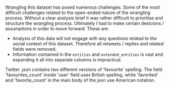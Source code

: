 Wrangling this dataset has posed numerous challenges. Some of the most difficult challenges related to the open-ended nature of the wrangling process. Without a clear analysis brief it was rather difficult to prioritise and structure the wrangling process. Ultimately I had to make certain desicions / assumptions in order to move forward. These are:
* Analysis of this data will not engage with any questions related to the social context of this dataset. Therefore all retweets / replies and related fields were removed.
* Information contained in the `entities` and `extended_entities` is vast and expanding it all into separate columns is impractical.


Twitter .json contains two different versions of 'favourite' spelling. The field 'favourites_count' inside 'user' field uses British spelling, while 'favorited' and 'favorite_count' in the main body of the json use American notation.
